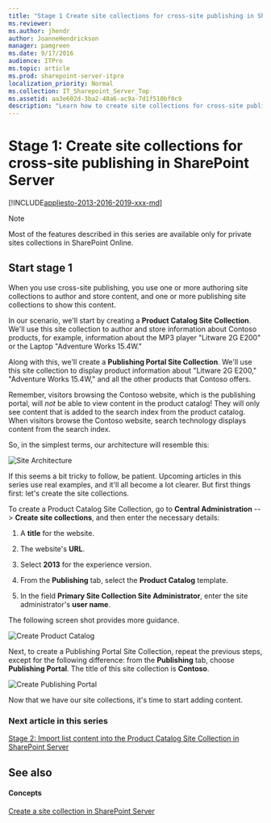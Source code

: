 ```yaml
---
title: "Stage 1 Create site collections for cross-site publishing in SharePoint Server"
ms.reviewer: 
ms.author: jhendr
author: JoanneHendrickson
manager: pamgreen
ms.date: 9/17/2016
audience: ITPro
ms.topic: article
ms.prod: sharepoint-server-itpro
localization_priority: Normal
ms.collection: IT_Sharepoint_Server_Top
ms.assetid: aa3e602d-3ba2-40a6-ac9a-7d1f510bf0c9
description: "Learn how to create site collections for cross-site publishing in SharePoint Server."
---
```


# Stage 1: Create site collections for cross-site publishing in SharePoint Server

[!INCLUDE[appliesto-2013-2016-2019-xxx-md](../includes/appliesto-2013-2016-2019-xxx-md.md)]
  
> [!NOTE]
> Most of the features described in this series are available only for private sites collections in SharePoint Online. 
  
## Start stage 1

When you use cross-site publishing, you use one or more authoring site collections to author and store content, and one or more publishing site collections to show this content.
  
In our scenario, we'll start by creating a **Product Catalog Site Collection**. We'll use this site collection to author and store information about Contoso products, for example, information about the MP3 player "Litware 2G E200" or the Laptop "Adventure Works 15.4W." 
  
Along with this, we'll create a **Publishing Portal Site Collection**. We'll use this site collection to display product information about "Litware 2G E200," "Adventure Works 15.4W," and all the other products that Contoso offers. 
  
Remember, visitors browsing the Contoso website, which is the publishing portal, will  *not*  be able to view content in the product catalog! They will only see content that is added to the search index from the product catalog. When visitors browse the Contoso website, search technology displays content from the search index. 
  
So, in the simplest terms, our architecture will resemble this:
  
![Site Architecture](../media/OTCSP_SiteArchitecture.png)
  
If this seems a bit tricky to follow, be patient. Upcoming articles in this series use real examples, and it'll all become a lot clearer. But first things first: let's create the site collections.
  
To create a Product Catalog Site Collection, go to **Central Administration** --> **Create site collections**, and then enter the necessary details: 
  
1. A **title** for the website. 
    
2. The website's **URL**. 
    
3. Select **2013** for the experience version. 
    
4. From the **Publishing** tab, select the **Product Catalog** template. 
    
5. In the field **Primary Site Collection Site Administrator**, enter the site administrator's **user name**. 
    
The following screen shot provides more guidance.
  
![Create Product Catalog](../media/OTCSP_CreateProductCatalog.PNG)
  
Next, to create a Publishing Portal Site Collection, repeat the previous steps, except for the following difference: from the **Publishing** tab, choose **Publishing Portal**. The title of this site collection is **Contoso**. 
  
![Create Publishing Portal](../media/OTCSP_CreatePublishingPortal.PNG)
  
Now that we have our site collections, it's time to start adding content.
  
### Next article in this series

[Stage 2: Import list content into the Product Catalog Site Collection in SharePoint Server](stage-2-import-list-content-into-the-product-catalog-site-collection.md)
  
## See also

#### Concepts

[Create a site collection in SharePoint Server](../sites/create-a-site-collection.md)

